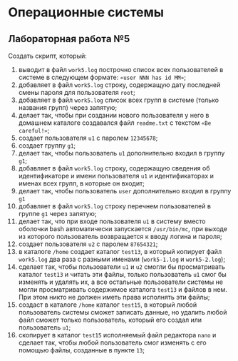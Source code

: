 ﻿# Операционные системы

## Лабораторная работа №5

Создать скрипт, который:
1. выводит в файл `work5.log` построчно список всех пользователей в системе в следующем формате: `«user NNN has id MM»`;
2. добавляет в файл `work5.log` строку, содержащую дату последней смены пароля для пользователя `root`;
3. добавляет в файл `work5.log` список всех групп в системе (только названия групп) через запятую;
4. делает так, чтобы при создании нового пользователя у него в домашнем каталоге создавался файл `readme.txt` с текстом `«Be careful!»`;
5. создает пользователя `u1` с паролем `12345678`;
6. создает группу `g1`;
7. делает так, чтобы пользователь `u1` дополнительно входил в группу `g1`;
8. добавляет в файл `work5.log` строку, содержащую сведения об идентификаторе и имени пользователя `u1` и идентификаторах и именах всех групп, в которые он входит;
9. делает так, чтобы пользователь `user` дополнительно входил в группу `g1`
10. добавляет в файл `work5.log` строку перечнем пользователей в группе `g1` через запятую;
11. делает так, что при входе пользователя `u1` в систему вместо оболочки bash автоматически запускается `/usr/bin/mc`, при выходе из которого пользователь возвращается к вводу логина и пароля;
12. создает пользователя `u2` с паролем `87654321`;
13. в каталоге `/home` создает каталог `test13`, в который копирует файл `work5.log` два раза с разными именами (`work5-1.log` и `work5-2.log`);
14. сделает так, чтобы пользователи `u1` и `u2` смогли бы просматривать каталог `test13` и читать эти файлы, только пользователь `u1` смог бы изменять и удалять их, а все остальные пользователи системы не могли просматривать содержимое каталога `test13` и файлов в нем. При этом никто не должен иметь права исполнять эти файлы;
15. создаст в каталоге `/home` каталог `test15`, в который любой пользователь системы сможет
записать данные, но удалить любой файл сможет только пользователь, который его создал или
пользователь `u1`;
16. скопирует в каталог `test15` исполняемый файл редактора `nano` и сделает так, чтобы любой
пользователь смог изменять с его помощью файлы, созданные в пункте `13`;
